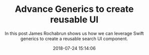 ---
title: "Advance Generics to create reusable UI"
subtitle: "In this post James Rochabrun shows us how we can leverage Swift generics to create a reusable search UI component."
tags: ["reuse","iOS"]
link: "https://medium.com/cocoaacademymag/advance-generics-to-create-reusable-ui-f0b8b8934895"
date: "2018-07-24 15:14:06"
---